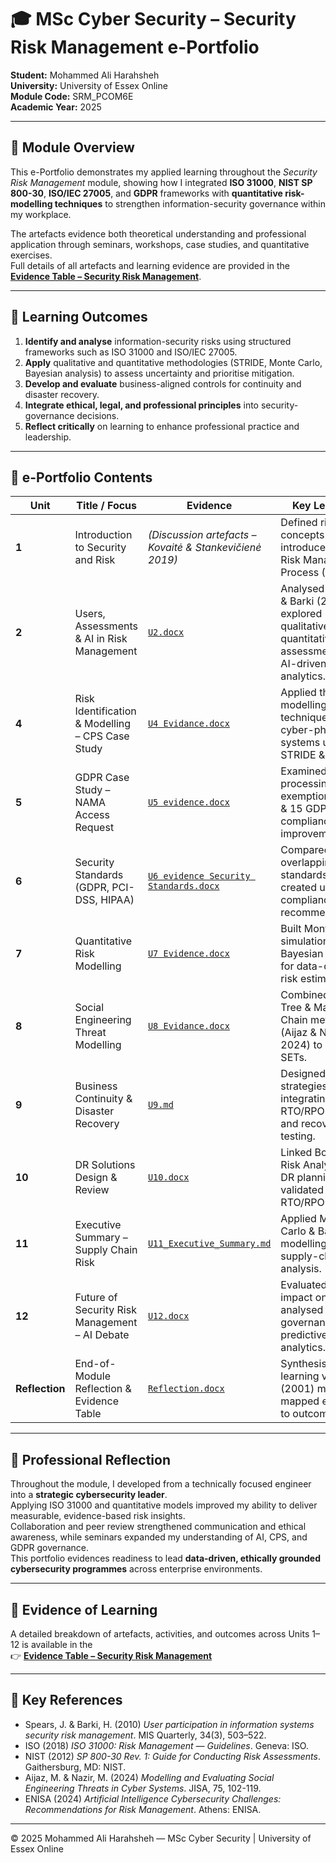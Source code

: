 # 🎓 MSc Cyber Security – Security Risk Management e-Portfolio  
**Student:** Mohammed Ali Harahsheh  
**University:** University of Essex Online  
**Module Code:** SRM_PCOM6E  
**Academic Year:** 2025  

---

## 📘 Module Overview
This e-Portfolio demonstrates my applied learning throughout the *Security Risk Management* module, showing how I integrated **ISO 31000**, **NIST SP 800-30**, **ISO/IEC 27005**, and **GDPR** frameworks with **quantitative risk-modelling techniques** to strengthen information-security governance within my workplace.  

The artefacts evidence both theoretical understanding and professional application through seminars, workshops, case studies, and quantitative exercises.  
Full details of all artefacts and learning evidence are provided in the [**Evidence Table – Security Risk Management**](EvidenceTable.md).

---

## 🎯 Learning Outcomes
1. **Identify and analyse** information-security risks using structured frameworks such as ISO 31000 and ISO/IEC 27005.  
2. **Apply** qualitative and quantitative methodologies (STRIDE, Monte Carlo, Bayesian analysis) to assess uncertainty and prioritise mitigation.  
3. **Develop and evaluate** business-aligned controls for continuity and disaster recovery.  
4. **Integrate ethical, legal, and professional principles** into security-governance decisions.  
5. **Reflect critically** on learning to enhance professional practice and leadership.

---

## 📂 e-Portfolio Contents

| Unit | Title / Focus | Evidence | Key Learning |
|------|----------------|-----------|---------------|
| **1** | Introduction to Security and Risk | *(Discussion artefacts – Kovaitė & Stankevičienė 2019)* | Defined risk concepts and introduced the Risk Management Process (RMP). |
| **2** | Users, Assessments & AI in Risk Management | [`U2.docx`](U2.docx) | Analysed Spears & Barki (2010); explored qualitative vs quantitative assessments and AI-driven analytics. |
| **4** | Risk Identification & Modelling – CPS Case Study | [`U4 Evidance.docx`](U4%20Evidance.docx) | Applied threat-modelling techniques to cyber-physical systems using STRIDE & DFD. |
| **5** | GDPR Case Study – NAMA Access Request | [`U5 evidence.docx`](U5%20evidence.docx) | Examined lawful-processing exemptions (Art 6 & 15 GDPR) and compliance improvements. |
| **6** | Security Standards (GDPR, PCI-DSS, HIPAA) | [`U6 evidence Security Standards.docx`](U6%20evidence%20Security%20Standards.docx) | Compared overlapping standards and created unified compliance recommendations. |
| **7** | Quantitative Risk Modelling | [`U7 Evidence.docx`](U7%20Evidence.docx) | Built Monte Carlo simulations & Bayesian models for data-driven risk estimation. |
| **8** | Social Engineering Threat Modelling | [`U8 Evidance.docx`](U8%20Evidance.docx) | Combined Attack Tree & Markov Chain methods (Aijaz & Nazir 2024) to quantify SETs. |
| **9** | Business Continuity & Disaster Recovery | [`U9.md`](U9.md) | Designed BC/DR strategies integrating RTO/RPO metrics and recovery testing. |
| **10** | DR Solutions Design & Review | [`U10.docx`](U10.docx) | Linked Bow-Tie Risk Analysis to DR planning and validated RTO/RPO metrics. |
| **11** | Executive Summary – Supply Chain Risk | [`U11_Executive_Summary.md`](U11_Executive_Summary.md) | Applied Monte Carlo & Bayesian modelling to supply-chain risk analysis. |
| **12** | Future of Security Risk Management – AI Debate | [`U12.docx`](U12.docx) | Evaluated AI & ML impact on SRM; analysed ethical governance and predictive analytics. |
| **Reflection** | End-of-Module Reflection & Evidence Table | [`Reflection.docx`](Reflection.docx) | Synthesised learning via Rolfe (2001) model and mapped evidence to outcomes. |

---

## 🧠 Professional Reflection
Throughout the module, I developed from a technically focused engineer into a **strategic cybersecurity leader**.  
Applying ISO 31000 and quantitative models improved my ability to deliver measurable, evidence-based risk insights.  
Collaboration and peer review strengthened communication and ethical awareness, while seminars expanded my understanding of AI, CPS, and GDPR governance.  
This portfolio evidences readiness to lead **data-driven, ethically grounded cybersecurity programmes** across enterprise environments.

---

## 🧩 Evidence of Learning
A detailed breakdown of artefacts, activities, and outcomes across Units 1–12 is available in the  
👉 [**Evidence Table – Security Risk Management**](EvidenceTable.md)

---

## 🧾 Key References
- Spears, J. & Barki, H. (2010) *User participation in information systems security risk management*. MIS Quarterly, 34(3), 503–522.  
- ISO (2018) *ISO 31000: Risk Management — Guidelines*. Geneva: ISO.  
- NIST (2012) *SP 800-30 Rev. 1: Guide for Conducting Risk Assessments*. Gaithersburg, MD: NIST.  
- Aijaz, M. & Nazir, M. (2024) *Modelling and Evaluating Social Engineering Threats in Cyber Systems*. JISA, 75, 102-119.  
- ENISA (2024) *Artificial Intelligence Cybersecurity Challenges: Recommendations for Risk Management*. Athens: ENISA.  

---

© 2025 Mohammed Ali Harahsheh — MSc Cyber Security | University of Essex Online
